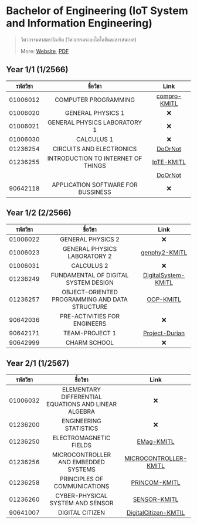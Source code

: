 # Bachelor of Engineering (IoT System and Information Engineering)

> วิศวกรรมศาสตรบัณฑิต (วิศวกรรมระบบไอโอทีและสารสนเทศ)
>
> More: [Website](https://www.iote.kmitl.ac.th/), [PDF](https://drive.google.com/file/d/1VUKRooxFdjAaf4ox0QikqLmvonMvnBB4/view?usp=sharing)

## Year 1/1 (1/2566)

| รหัสวิชา |              ชื่อวิชา              |                          Link                           |
| :------: | :--------------------------------: | :-----------------------------------------------------: |
| 01006012 |        COMPUTER PROGRAMMING        | [compro-KMITL](https://github.com/Fakepng/compro-KMITL) |
| 01006020 |         GENERAL PHYSICS 1          |                           ❌                            |
| 01006021 |    GENERAL PHYSICS LABORATORY 1    |                           ❌                            |
| 01006030 |             CALCULUS 1             |                           ❌                            |
| 01236254 |      CIRCUITS AND ELECTRONICS      |      [DoOrNot](https://github.com/Fakepng/DoOrNot)      |
| 01236255 | INTRODUCTION TO INTERNET OF THINGS |   [IoTE-KMITL](https://github.com/Fakepng/IoTE-KMITL)   |
|          |                                    |      [DoOrNot](https://github.com/Fakepng/DoOrNot)      |
| 90642118 | APPLICATION SOFTWARE FOR BUSSINESS |                           ❌                            |

## Year 1/2 (2/2566)

| รหัสวิชา |                    ชื่อวิชา                    |                                 Link                                  |
| :------: | :--------------------------------------------: | :-------------------------------------------------------------------: |
| 01006022 |               GENERAL PHYSICS 2                |                                  ❌                                   |
| 01006023 |          GENERAL PHYSICS LABORATORY 2          |       [genphy2-KMITL](https://github.com/Fakepng/genphy2-KMITL)       |
| 01006031 |                   CALCULUS 2                   |                                  ❌                                   |
| 01236249 |      FUNDAMENTAL OF DIGITAL SYSTEM DESIGN      | [DigitalSystem-KMITL](https://github.com/Fakepng/DigitalSystem-KMITL) |
| 01236257 | OBJECT-ORIENTED PROGRAMMING AND DATA STRUCTURE |           [OOP-KMITL](https://github.com/Fakepng/OOP-KMITL)           |
| 90642036 |          PRE-ACTIVITIES FOR ENGINEERS          |                                  ❌                                   |
| 90642171 |                 TEAM-PROJECT 1                 |       [Project-Durian](https://github.com/Team-Project-Durian)        |
| 90642999 |                  CHARM SCHOOL                  |                                  ❌                                   |

## Year 2/1 (1/2567)

| รหัสวิชา |                       ชื่อวิชา                       |                                   Link                                    |
| :------: | :--------------------------------------------------: | :-----------------------------------------------------------------------: |
| 01006032 | ELEMENTARY DIFFERENTIAL EQUATIONS AND LINEAR ALGEBRA |                                    ❌                                     |
| 01236200 |                ENGINEERING STATISTICS                |                                    ❌                                     |
| 01236250 |                ELECTROMAGNETIC FIELDS                |            [EMag-KMITL](https://github.com/Fakepng/EMag-KMITL)            |
| 01236256 |         MICROCONTROLLER AND EMBEDDED SYSTEMS         | [MICROCONTROLLER-KMITL](https://github.com/Fakepng/MICROCONTROLLER-KMITL) |
| 01236258 |             PRINCIPLES OF COMMUNICATIONS             |         [PRINCOM-KMITL](https://github.com/Fakepng/PRINCOM-KMITL)         |
| 01236260 |           CYBER-PHYSICAL SYSTEM AND SENSOR           |          [SENSOR-KMITL](https://github.com/Fakepng/SENSOR-KMITL)          |
| 90641007 |                   DIGITAL CITIZEN                    |  [DigitalCitizen-KMTIL](https://github.com/Fakepng/DigitalCitizen-KMTIL)  |
